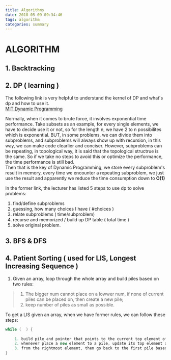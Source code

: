 ```yaml
---
title: Algorithms
date: 2018-05-09 09:34:46
tags: algorithm
categories: summary
---
```


# ALGORITHM

## 1. Backtracking

## 2. DP ( learning ) 
The following link is very helpful to understand the kernel of DP and what's dp and how to use it.  
[MIT Dynamic Programming](https://ocw.mit.edu/courses/electrical-engineering-and-computer-science/6-006-introduction-to-algorithms-fall-2011/lecture-videos/lecture-20-dynamic-programming-ii-text-justification-blackjack/)  

Normally, when it comes to brute force, it involves exponential time performance. Take subsets as an example, for every single elements, we have  to decide use it or not, so for the length n, we have 2 to n possibilites which is exponential. BUT, in some problems, we can divide them into subproblems, and subproblems will always show up with recursion, in this way, we can make code clearlier and conciser. However, subproblems can be repeating, in topological way, it is said that the topological structrue is the same. So if we take no steps to avoid this or optimize the performance, the time performance is still bad.  
Then that is the key of Dynamic Programming, we store every subproblem's result in memory, every time we encounter a repeating subproblem, we just use the result and apparently we reduce the time consumption down to **O(1)**

In the former link, the lecturer has listed 5 steps to use dp to solve problems:  
1. find/define subproblems 
2. guessing, how many choices I have  ( #choices )
3. relate subproblems ( time/subproblem)
4. recurse and memorized / build up DP table ( total time )
5. solve original problem.





## 3. BFS & DFS

## 4. Patient Sorting ( used for LIS, Longest Increasing Sequence )

1. Given an array, loop through the whole array and build piles based on two rules:
> 1) The bigger num cannot place on a lowwer num, if none of current piles can be placed on, then create a new pile;
> 2) keep number of piles as small as possible.

To get a LIS given an array, when we have former rules, we can follow these steps:
``` java
while (  ) {
    
    1. build pile and pointer that points to the current top element of the pile
    2. whenever place a new element to a pile, update its top element and its pointer to previous pile's top elements.  
    3. from the rightmost element, then go back to the first pile based on the pointer value, and we will get the target LIS.
}
```
